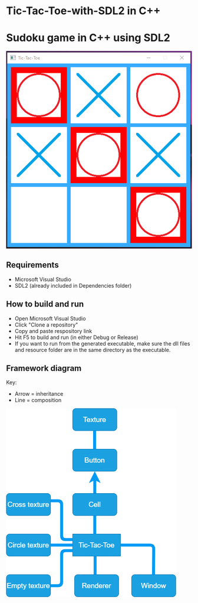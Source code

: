 # Tic-Tac-Toe-with-SDL2 in C++

# Sudoku game in C++ using SDL2
![Screenshot1](Resources/Screenshot1.png?raw=true)

## Requirements
- Microsoft Visual Studio
- SDL2 (already included in Dependencies folder)

## How to build and run
- Open Microsoft Visual Studio
- Click "Clone a repository"
- Copy and paste respository link
- Hit F5 to build and run (in either Debug or Release)
- If you want to run from the generated executable, make sure the dll files and resource folder are in the same directory as the executable.

## Framework diagram
Key: 
  - Arrow = inheritance
  - Line = composition
  
![Framework](Resources/Framework.png?raw=true)
